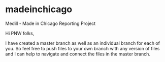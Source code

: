 # madeinchicago
Medill - Made in Chicago Reporting Project

Hi PNW folks,

I have created a master branch as well as an individual branch for each of you. So feel free to push files to your own branch with any version of files and I can help to navigate and connect the files in the master branch.

